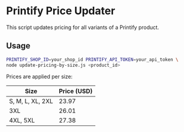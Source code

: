 # Printify Price Updater

This script updates pricing for all variants of a Printify product.

## Usage

```bash
PRINTIFY_SHOP_ID=your_shop_id PRINTIFY_API_TOKEN=your_api_token \
node update-pricing-by-size.js <product_id>
```

Prices are applied per size:

| Size | Price (USD) |
| --- | --- |
| S, M, L, XL, 2XL | 23.97 |
| 3XL | 26.01 |
| 4XL, 5XL | 27.38 |


